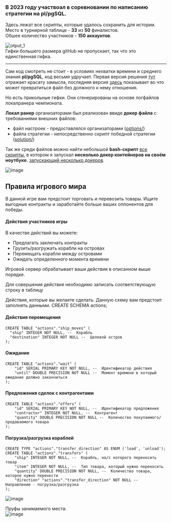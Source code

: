 ### В **2023** году участвоал в соревновании по написанию стратегии на **pl/pgSQL**.  
Здесь лежат все скрипты, которые удалось сохранить для истории.  
Место в турнирной таблице - **33** из **50** финалистов.  
Обшее количество участников - **150 аккаунтов**.  

![otput_1](https://github.com/iisakov/seamanship_quality_loader/assets/59264679/d3182d54-6030-4d40-8fb1-cfec69ab2ae9)  
Гифки большего размера gitHub не пропускает, так что это единственная гифка.

----

Сам код смотреть не стоит - в условиях нехватки времени и среднего знания **pl/pgSQL**, код весьмя удручает.
Первая версия решения [тут](https://github.com/iisakov/seamanship_quality_loader/blob/master/solution/seeman_v1.0.0.sql) отражает красату замысла, последняя версия [здесь](https://github.com/iisakov/seamanship_quality_loader/blob/master/solution/seeman_v4.0.0do.sql) показывает во что может превратиться файл без должного к нему отношения.  

Но есть прикольные гифки. Они сгенерированы на основе логфайлов локалранера чемпионата.  

**Локал ранер** организаторами был реализован ввиде **докер файла** с требованиями внешних файлов:
  - файл настроек - предоставлялся организаторами ([options/](https://github.com/iisakov/seamanship_quality_loader/tree/master/options))
  - файла стратегии - непосредственно скрипт победной стратегии ([solution/](https://github.com/iisakov/seamanship_quality_loader/tree/master/solution))
  
Так же среди файлов можно найти небольшой **bash-скрипт** [все скрипты](https://github.com/iisakov/seamanship_quality_loader/tree/master/run), в котором я запускал **несколько докер контейнеров на своём ноутбуке.** [запускающий несколько докеров](https://github.com/iisakov/seamanship_quality_loader/blob/master/run/run_p.sh).

![image](https://github.com/iisakov/seamanship_quality_loader/assets/59264679/ac721239-f911-46ae-8022-310f13e1b93f)  


## Правила игрового мира
В данной игре вам предстоит торговать и перевозить товары. Ищите выгодные контракты и заработайте больше ваших оппонентов для победы.

#### Действия участников игры
В качестве действий вы можете:

* Предлагать заключать контракты
* Грузить/разгружать корабли на островах
* Перемещать корабли между островами
* Ожидать определенного момента времени

Игровой сервер обрабатывает ваши действия в описанном выше порядке.

Для совершения действия необходимо записать соответствующую строку в таблицу 

Действия, которые вы желаете сделать. Данную схему вам предстоит заполнять данными.
CREATE SCHEMA actions;
#### Действия перемещения
```
CREATE TABLE "actions"."ship_moves" (
  "ship" INTEGER NOT NULL, --  Корабль
  "destination" INTEGER NOT NULL --  Целевой остров
);
```

#### Ожидание
```
CREATE TABLE "actions"."wait" (
    "id" SERIAL PRIMARY KEY NOT NULL, --  Идентификатор действия
    "until" DOUBLE PRECISION NOT NULL --  Момент времени в который ожидание должно закончиться
);
```

#### Предложения сделок с контрагентами
```
CREATE TABLE "actions"."offers" (
    "id" SERIAL PRIMARY KEY NOT NULL, --  Идентификатор предложения
    "contractor" INTEGER NOT NULL, --  Контрагент
    "quantity" DOUBLE PRECISION NOT NULL --  Количество покупаемого/продаваемого товара
);
```

#### Погрузка/разгрузка кораблей
```
CREATE TYPE "actions"."transfer_direction" AS ENUM ('load', 'unload');
CREATE TABLE "actions"."transfers" (
    "ship" INTEGER NOT NULL, --  Корабль, на/с которого переносить товар
    "item" INTEGER NOT NULL, --  Тип товара, который нужно переносить
    "quantity" DOUBLE PRECISION NOT NULL, --  Количество товара, которое нужно перенести
    "direction" "actions"."transfer_direction" NOT NULL --  Направление - погрузка/разгрузка
);
```



![image](https://github.com/iisakov/seamanship_quality_loader/assets/59264679/3e761c47-eb7a-4a82-88b3-3c150ec74012)  


Пруфы занимаемого места:  
![image](https://github.com/iisakov/seamanship_quality_loader/assets/59264679/973ab311-5a65-4f36-a1e4-6898d1d28883)  
 

